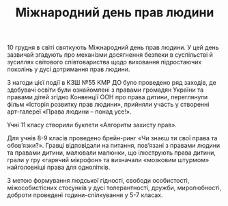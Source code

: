 ﻿---
title: Міжнародний день прав людини
---

10 грудня в світі святкують Міжнародний день прав людини. У цей день зазвичай згадують про механізми досягнення безпеки в суспільстві й зусиллях світового співтовариства щодо виховання підростаючих поколінь у дусі дотримання прав людини.

З нагоди цієї події  в КЗШ №55 КМР ДО було проведено ряд заходів, де здобувачі освіти  були ознайомлені з  правами громадян України та правами дітей згідно Конвенції ООН про права дитини,  переглянули   фільм «Історія розвитку прав людини», прийняли участь у створенні арт-галереї «Права людини – понад усе!».

Учні 11 класу створили буклети «Алгоритм захисту прав».

Для учнів 8-9 класів проведено брейн-ринг «Чи знаєш ти свої права та обов’язки?». Гравці відповідали на питання, пов’язані з правами людини та правами дитини, малювали малюнки, що ілюструють права дитини, грали у гру «гарячий мікрофон» та визначали «мозковим штурмом» найголовніші права для однолітків.

З метою формування людської гідності, свободи особистості, міжособистісних стосунків у дусі толерантності, дружби, миролюбності, доброти проведені години-спілкування у 5-7 класах. 

<slideshow></slideshow>